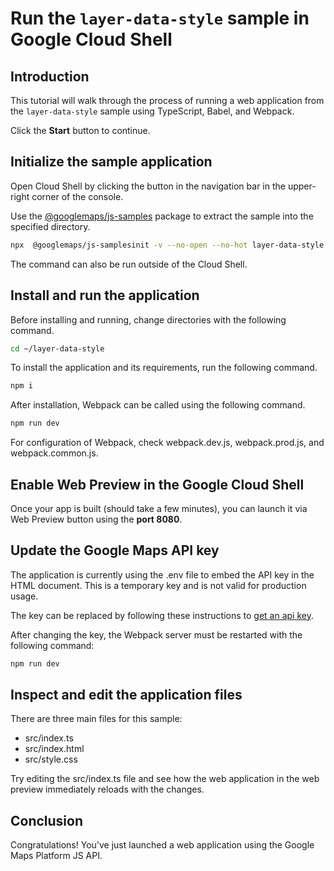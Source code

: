 # Run the `layer-data-style` sample in Google Cloud Shell

<walkthrough-tutorial-duration duration="10"/>

## Introduction

This tutorial will walk through the process of running a web application from
the `layer-data-style` sample using TypeScript, Babel, and Webpack.

Click the **Start** button to continue.

## Initialize the sample application

Open Cloud Shell by clicking the
<walkthrough-cloud-shell-icon></walkthrough-cloud-shell-icon> button in the
navigation bar in the upper-right corner of the console.

Use the [@googlemaps/js-samples](https://www.npmjs.com/package/@googlemaps/js-samples) package to 
extract the sample into the specified directory.

```bash
npx  @googlemaps/js-samplesinit -v --no-open --no-hot layer-data-style ~/layer-data-style
```

The command can also be run outside of the Cloud Shell.

## Install and run the application

Before installing and running, change directories with the following command.

```bash
cd ~/layer-data-style
```

To install the application and its requirements, run the following command.

```bash
npm i
```

After installation, Webpack can be called using the following command.

```bash
npm run dev
```

For configuration of Webpack, check
<walkthrough-editor-open-file filePath="layer-data-style/webpack.dev.js">webpack.dev.js</walkthrough-editor-open-file>,
<walkthrough-editor-open-file filePath="layer-data-style/webpack.prod.js">webpack.prod.js</walkthrough-editor-open-file>,
and
<walkthrough-editor-open-file filePath="layer-data-style/webpack.common.js">webpack.common.js</walkthrough-editor-open-file>.

## Enable Web Preview in the Google Cloud Shell

Once your app is built (should take a few minutes), you can launch it via
<walkthrough-spotlight-pointer target="cloudshell" spotlightId="devshell-web-preview-button">Web
Preview button</walkthrough-spotlight-pointer> using the **port 8080**.

## Update the Google Maps API key

The application is currently using the
<walkthrough-editor-open-file filePath="layer-data-style/.env">.env</walkthrough-editor-open-file>
file to embed the API key in the HTML document. This is a temporary key and is
not valid for production usage.

The key can be replaced by following these instructions to
[get an api key](https://developers.google.com/maps/documentation/javascript/get-api-key).

After changing the key, the Webpack server must be restarted with the following
command:

```bash
npm run dev
```

## Inspect and edit the application files

There are three main files for this sample:

*   <walkthrough-editor-open-file filePath="layer-data-style/src/index.ts">src/index.ts</walkthrough-editor-open-file>
*   <walkthrough-editor-open-file filePath="layer-data-style/src/index.html">src/index.html</walkthrough-editor-open-file>
*   <walkthrough-editor-open-file filePath="layer-data-style/src/style.css">src/style.css</walkthrough-editor-open-file>

Try editing the <walkthrough-editor-open-file filePath="layer-data-style/src/index.ts">src/index.ts</walkthrough-editor-open-file> file and see how the web application in the web preview immediately reloads with the changes.

## Conclusion

<walkthrough-conclusion-trophy></walkthrough-conclusion-trophy>

Congratulations! You've just launched a web application using the Google Maps
Platform JS API.
